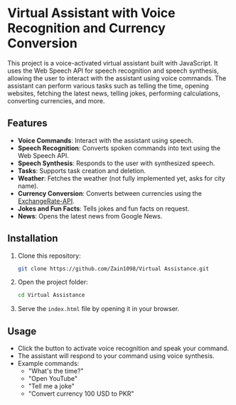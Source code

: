 # Virtual Assistant with Voice Recognition and Currency Conversion

This project is a voice-activated virtual assistant built with JavaScript. It uses the Web Speech API for speech recognition and speech synthesis, allowing the user to interact with the assistant using voice commands. The assistant can perform various tasks such as telling the time, opening websites, fetching the latest news, telling jokes, performing calculations, converting currencies, and more.

## Features

- **Voice Commands**: Interact with the assistant using speech.
- **Speech Recognition**: Converts spoken commands into text using the Web Speech API.
- **Speech Synthesis**: Responds to the user with synthesized speech.
- **Tasks**: Supports task creation and deletion.
- **Weather**: Fetches the weather (not fully implemented yet, asks for city name).
- **Currency Conversion**: Converts between currencies using the [ExchangeRate-API](https://www.exchangerate-api.com).
- **Jokes and Fun Facts**: Tells jokes and fun facts on request.
- **News**: Opens the latest news from Google News.

## Installation

1. Clone this repository:
    ```bash
    git clone https://github.com/Zain1098/Virtual Assistance.git
    ```
2. Open the project folder:
    ```bash
    cd Virtual Assistance
    ```

3. Serve the `index.html` file by opening it in your browser.

## Usage

- Click the button to activate voice recognition and speak your command.
- The assistant will respond to your command using voice synthesis.
- Example commands:
  - "What's the time?"
  - "Open YouTube"
  - "Tell me a joke"
  - "Convert currency 100 USD to PKR"

